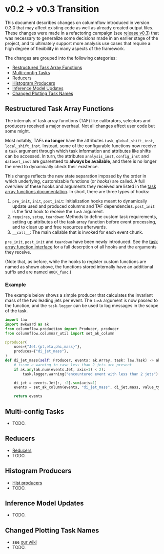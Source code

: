 # v0.2 → v0.3 Transition

This document describes changes on columnflow introduced in version 0.3.0 that may affect existing code as well as already created output files.
These changes were made in a refactoring campaign (see [release v0.3](https://github.com/columnflow/columnflow/releases/tag/v0.3.0)) that was necessary to generalize some decisions made in an earlier stage of the project, and to ultimately support more analysis use cases that require a high degree of flexibility in many aspects of the framework.

The changes are grouped into the following categories:

- [Restructured Task Array Functions](#restructured-task-array-functions)
- [Multi-config Tasks](#multi-config-tasks)
- [Reducers](#reducers)
- [Histogram Producers](#histogram-producers)
- [Inference Model Updates](#inference-model-updates)
- [Changed Plotting Task Names](#changed-plotting-task-names)

## Restructured Task Array Functions

The internals of task array functions (TAF) like calibrators, selectors and producers received a major overhaul.
Not all changes affect user code but some might.

Most notably, TAFs **no longer** have the attributes `task`, `global_shift_inst`, `local_shift_inst`.
Instead, some of the configurable functions now receive a `task` argument through which task information and attributes like shifts can be accessed.
In turn, the attributes `analysis_inst`, `config_inst` and `dataset_inst` are guarenteed to **always be available**, and there is no longer the need to dynamically check their existence.

This change reflects the new state separation imposed by the order in which underlying, customizable functions (or *hooks*) are called.
A full overview of these hooks and arguments they received are listed in the [task array functions documentation](./task_array_functions.md).
In short, there are three types of hooks:

1. `pre_init`, `init`, `post_init`: Initialization hooks meant to dynamically update used and produced columns and TAF dependencies. `post_init` is the first hook to receive the `task` argument.
2. `requires`, `setup`, `teardown`: Methods to define custom task requirements, setting up attributes of the task array function before event processing, and to clean up and free resources afterwards.
3. `__call__`: The main callable that is invoked for each event chunk.

`pre_init`, `post_init` and `teardown` have been newly introduced.
See the [task array function interface](./task_array_functions.md#taf-interface) for a full descrption of all hooks and the arguments they receive.

(Note that, as before, while the hooks to register custom functions are named as shown above, the functions stored internally have an additional suffix and are named `HOOK_func`.)

### Example

The example below shows a simple producer that calculates the invariant mass of the two leading jets per event.
The `task` argument is now passed to the function, and the `task.logger` can be used to log messages in the scope of the task.

```python
import law
import awkward as ak
from columnflow.production import Producer, producer
from columnflow.columnar_util import set_ak_column

@producer(
    uses={"Jet.{pt,eta,phi,mass}"},
    produces={"di_jet_mass"},
)
def di_jet_mass(self: Producer, events: ak.Array, task: law.Task) -> ak.Array:
    # issue a warning in case less than 2 jets are present
    if ak.any(ak.num(events.Jet, axis=1) < 2):
        task.logger.warning("encountered event with less than 2 jets")

    di_jet = events.Jet[:, :2].sum(axis=1)
    events = set_ak_column(events, "di_jet_mass", di_jet.mass, value_type="float32")

    return events
```

## Multi-config Tasks

- TODO.

## Reducers

- [Reducers](./building_blocks/reducers.md)
- TODO.

## Histogram Producers

- [Hist producers](./building_blocks/hist_producers.md)
- TODO.

## Inference Model Updates

- TODO.

## Changed Plotting Task Names

- see [our wiki](https://github.com/columnflow/columnflow/wiki#default-task-graph)
- TODO.
